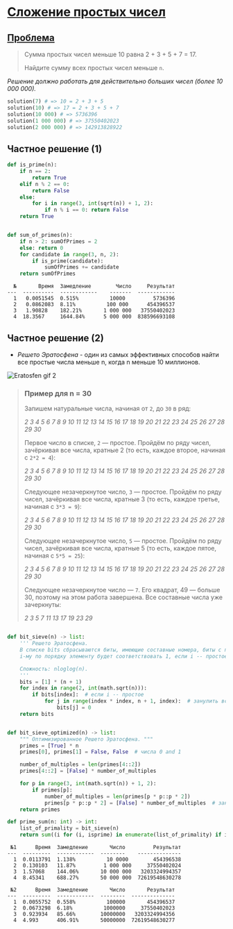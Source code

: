 # [Сложение простых чисел](https://www.codewars.com/kata/59ab0ca4243eae9fec000088/train/python)

## [Проблема](https://euler.jakumo.org/problems/view/10.html)

>Сумма простых чисел меньше 10 равна 2 + 3 + 5 + 7 = 17.
>
>Найдите сумму всех простых чисел меньше `n`.

*Решение должно работать для действительно больших чисел (более 10 000 000).*


``` python
solution(7) # => 10 = 2 + 3 + 5
solution(10) # => 17 = 2 + 3 + 5 + 7
solution(10 000) # => 5736396
solution(1 000 000) # => 37550402023
solution(2 000 000) # => 142913828922
```

## Частное решение (1)

``` python
def is_prime(n):
    if n == 2:
        return True
    elif n % 2 == 0:
        return False
    else:
        for i in range(3, int(sqrt(n)) + 1, 2):
            if n % i == 0: return False
    return True


def sum_of_primes(n):
    if n > 2: sumOfPrimes = 2
    else: return 0
    for candidate in range(3, n, 2):
        if is_prime(candidate):
            sumOfPrimes += candidate
    return sumOfPrimes
```
```text
  №       Время  Замедление        Число     Результат
---  ----------  ------------    -------  ------------
  1   0.0051545  0.515%          10000         5736396
  2   0.0862083  8.11%          100 000      454396537
  3   1.90828    182.21%       1 000 000   37550402023
  4  18.3567     1644.84%      5 000 000  838596693108
```

## Частное решение (2)

- *Решето Эратосфена* - один из самых эффективных способов найти все простые числа меньше n, когда n меньше 10 миллионов.

<img src="https://github.com/karimelgazar/Project-Euler/blob/master/010%20Summation%20of%20primes/way.gif?raw=true" alt="Eratosfen gif 2 ">

> ### Пример для n = 30 ###
> Запишем натуральные числа, начиная от `2`, до `30` в ряд:
>
> *2  3  4  5  6  7  8  9  10 11 12 13 14 15 16 17 18 19 20 21 22 23 24 25 26 27 28 29 30*
>
> Первое число в списке, `2` — простое. Пройдём по ряду чисел, зачёркивая все числа, кратные 2 (то есть, каждое второе, начиная с `2*2 = 4`):
>
>*2  3  4  5  6  7  8  9  10 11 12 13 14 15 16 17 18 19 20 21 22 23 24 25 26 27 28 29 30*
>
>Следующее незачеркнутое число, `3` — простое. Пройдём по ряду чисел, зачёркивая все числа, кратные 3 (то есть, каждое третье, начиная с `3*3 = 9`):
>
>*2  3  4  5  6  7  8  9  10 11 12 13 14 15 16 17 18 19 20 21 22 23 24 25 26 27 28 29 30*
>
>Следующее незачеркнутое число, `5` — простое. Пройдём по ряду чисел, зачёркивая все числа, кратные 5 (то есть, каждое пятое, начиная с `5*5 = 25`):
>
>*2  3  4  5  6  7  8  9  10 11 12 13 14 15 16 17 18 19 20 21 22 23 24 25 26 27 28 29 30*
>
>Следующее незачеркнутое число — `7`. Его квадрат, 49 — больше 30, поэтому на этом работа завершена. Все составные числа уже зачеркнуты:
>
>*2  3     5     7           11    13          17    19          23                29*
```python

def bit_sieve(n) -> list:
    ''' Решето Эратосфена.
    В списке bits сбрасываются биты, имеющие составные номера, биты с простыми номерами == 1.
    i-му по порядку элементу будет соответствовать 1, если i -- простое и 0 иначе.

    Сложность: nloglog(n).
    '''
    bits = [1] * (n + 1)
    for index in range(2, int(math.sqrt(n))):
        if bits[index]:  # если i -- простое
            for j in range(index * index, n + 1, index):  # занулить все ему кратные
                bits[j] = 0
    return bits


def bit_sieve_optimized(n) -> list:
    """ Оптимизированное Решето Эратосфена. """
    primes = [True] * n
    primes[0], primes[1] = False, False  # числа 0 and 1

    number_of_multiples = len(primes[4::2])
    primes[4::2] = [False] * number_of_multiples

    for p in range(3, int(math.sqrt(n)) + 1, 2):
        if primes[p]:
            number_of_multiples = len(primes[p * p::p * 2])
            primes[p * p::p * 2] = [False] * number_of_multiples  # занулить все ему кратные
    return primes

def prime_sum(n: int) -> int:
    list_of_primality = bit_sieve(n)
    return sum((i for (i, isprime) in enumerate(list_of_primality) if isprime))
```
```text
 №1      Время  Замедление       Число         Результат
---  ---------  ------------  --------    --------------
  1  0.0113791  1.138%          10 0000        454396538
  2  0.130103   11.87%         1 000 000     37550402024
  3  1.57068    144.06%       10 000 000   3203324994357
  4  8.45341    688.27%       50 000 000  72619548630278

 №2      Время  Замедление       Число       Результат
---  ---------  ------------  --------  --------------
  1  0.0055752  0.558%          100000       454396537
  2  0.0673298  6.18%          1000000     37550402023
  3  0.923934   85.66%        10000000   3203324994356
  4  4.993      406.91%       50000000  72619548630277
```
